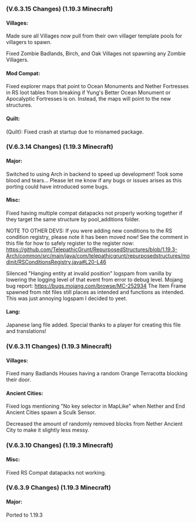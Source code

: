### **(V.6.3.15 Changes) (1.19.3 Minecraft)**

#### Villages:
Made sure all Villages now pull from their own villager template pools for villagers to spawn.

Fixed Zombie Badlands, Birch, and Oak Villages not spawning any Zombie Villagers.

#### Mod Compat:
Fixed explorer maps that point to Ocean Monuments and Nether Fortresses in RS loot tables from breaking if
 Yung's Better Ocean Monument or Apocalyptic Fortresses is on. Instead, the maps will point to the new structures.

#### Quilt:
(Quilt): Fixed crash at startup due to misnamed package.


### **(V.6.3.14 Changes) (1.19.3 Minecraft)**

#### Major:
Switched to using Arch in backend to speed up development! Took some blood and tears...
 Please let me know if any bugs or issues arises as this porting could have introduced some bugs.

#### Misc:
Fixed having multiple compat datapacks not properly working together if they target the same structure by pool_additions folder.

NOTE TO OTHER DEVS: If you were adding new conditions to the RS condition registry, please note it has been moved now!
 See the comment in this file for how to safely register to the register now: 
 https://github.com/TelepathicGrunt/RepurposedStructures/blob/1.19.3-Arch/common/src/main/java/com/telepathicgrunt/repurposedstructures/modinit/RSConditionsRegistry.java#L20-L46

Silenced "Hanging entity at invalid position" logspam from vanilla by lowering the logging level of that event from error to debug level.
 Mojang bug report: https://bugs.mojang.com/browse/MC-252934
 The Item Frame spawned from nbt files still places as intended and functions as intended. This was just annoying logspam I decided to yeet.

#### Lang:
Japanese lang file added. Special thanks to a player for creating this file and translations!


### **(V.6.3.11 Changes) (1.19.3 Minecraft)**

#### Villages:
Fixed many Badlands Houses having a random Orange Terracotta blocking their door.

#### Ancient Cities:
Fixed logs mentioning "No key selector in MapLike" when Nether and End Ancient Cities spawn a Sculk Sensor.

Decreased the amount of randomly removed blocks from Nether Ancient City to make it slightly less messy.


### **(V.6.3.10 Changes) (1.19.3 Minecraft)**

#### Misc:
Fixed RS Compat datapacks not working.


### **(V.6.3.9 Changes) (1.19.3 Minecraft)**

#### Major:
Ported to 1.19.3